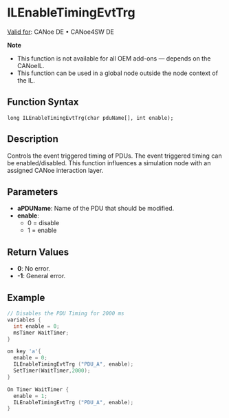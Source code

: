 # ILEnableTimingEvtTrg

[Valid for](../../../Shared/FeatureAvailability.md):  CANoe DE • CANoe4SW DE

**Note**

- This function is not available for all OEM add-ons — depends on the CANoeIL.
- This function can be used in a global node outside the node context of the IL.

## Function Syntax

`long ILEnableTimingEvtTrg(char pduName[], int enable);`

## Description

Controls the event triggered timing of PDUs. The event triggered timing can be enabled/disabled. This function influences a simulation node with an assigned CANoe interaction layer.

## Parameters

- **aPDUName**: Name of the PDU that should be modified.
- **enable**:
  - 0 = disable
  - 1 = enable

## Return Values

- **0**: No error.
- **-1**: General error.

## Example

```c
// Disables the PDU Timing for 2000 ms
variables {
  int enable = 0;
  msTimer WaitTimer;
}

on key 'a'{
  enable = 0;
  ILEnableTimingEvtTrg ("PDU_A", enable);
  SetTimer(WaitTimer,2000);
}

On Timer WaitTimer {
  enable = 1;
  ILEnableTimingEvtTrg ("PDU_A", enable);
}
```
